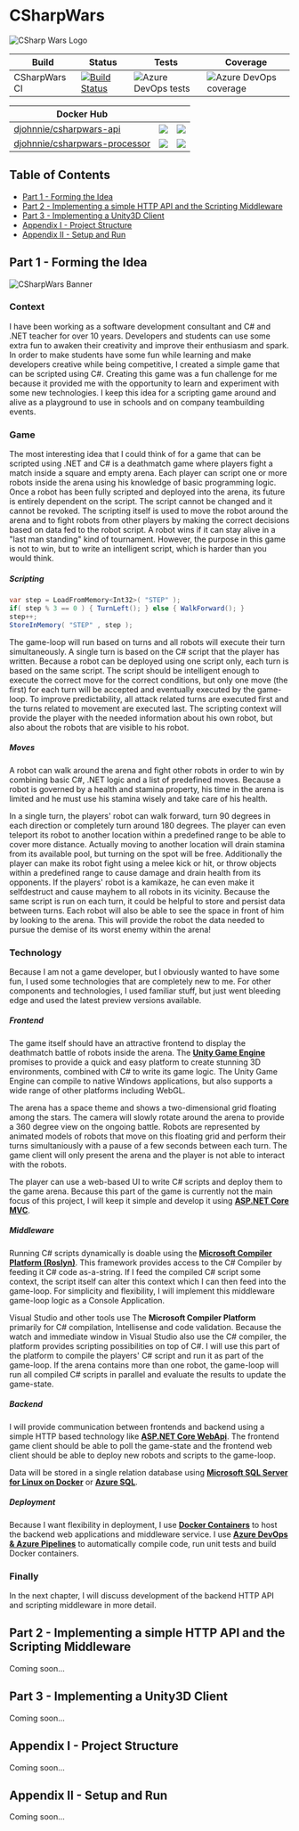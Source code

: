 # CSharpWars

![CSharp Wars Logo](https://www.djohnnie.be/csharpwars/logo.png "CSharp Wars Logo")

| Build | Status | Tests | Coverage |
|-------|--------|-------|---------------|
| CSharpWars CI | [![Build Status](https://involvedcloud.visualstudio.com/CSharp-Wars/_apis/build/status/Djohnnie.CSharpWars?branchName=master)](https://involvedcloud.visualstudio.com/CSharp-Wars/_build/latest?definitionId=54&branchName=master) | ![Azure DevOps tests](http://my.djohnnie.be:8088/azure-devops/tests/involvedcloud/csharp-wars/54.svg?logo=visual-studio-code&label=UnitTests) | ![Azure DevOps coverage](http://my.djohnnie.be:8088/azure-devops/coverage/involvedcloud/csharp-wars/54.svg?logo=visual-studio-code&label=Code%20Coverage) | 

| Docker Hub | | |
|------------|--------------|----------------|
| [djohnnie/csharpwars-api](https://hub.docker.com/r/djohnnie/csharpwars-api) | [![](https://images.microbadger.com/badges/image/djohnnie/csharpwars-api.svg)](https://microbadger.com/images/djohnnie/csharpwars-api "Get your own image badge on microbadger.com") | [![](https://images.microbadger.com/badges/version/djohnnie/csharpwars-api.svg)](https://microbadger.com/images/djohnnie/csharpwars-api "Get your own version badge on microbadger.com") |
| [djohnnie/csharpwars-processor](https://hub.docker.com/r/djohnnie/csharpwars-processor) | [![](https://images.microbadger.com/badges/image/djohnnie/csharpwars-processor.svg)](https://microbadger.com/images/djohnnie/csharpwars-processor "Get your own image badge on microbadger.com") | [![](https://images.microbadger.com/badges/version/djohnnie/csharpwars-processor.svg)](https://microbadger.com/images/djohnnie/csharpwars-processor "Get your own version badge on microbadger.com") |

## Table of Contents

* [Part 1 - Forming the Idea](#part-1---forming-the-idea)
* [Part 2 - Implementing a simple HTTP API and the Scripting Middleware](#part-2---implementing-a-simple-http-api-and-the-scripting-middleware)
* [Part 3 - Implementing a Unity3D Client](#part-3---implementing-a-unity3d-client)
* [Appendix I - Project Structure](#appendix-i---project-structure)
* [Appendix II - Setup and Run](#appendix-ii---setup-and-run)


## Part 1 - Forming the Idea

![CSharpWars Banner](https://www.djohnnie.be/csharpwars/banner.jpg "CSharpWars Banner")

### Context

I have been working as a software development consultant and C# and .NET teacher for over 10 years. Developers and students can use some extra fun to awaken their creativity and improve their enthusiasm and spark. In order to make students have some fun while learning and make developers creative while being competitive, I created a simple game that can be scripted using C#. Creating this game was a fun challenge for me because it provided me with the opportunity to learn and experiment with some new technologies. I keep this idea for a scripting game around and alive as a playground to use in schools and on company teambuilding events.

### Game

The most interesting idea that I could think of for a game that can be scripted using .NET and C# is a deathmatch game where players fight a match inside a square and empty arena. Each player can script one or more robots inside the arena using his knowledge of basic programming logic. Once a robot has been fully scripted and deployed into the arena, its future is entirely dependent on the script. The script cannot be changed and it cannot be revoked. The scripting itself is used to move the robot around the arena and to fight robots from other players by making the correct decisions based on data fed to the robot script. A robot wins if it can stay alive in a "last man standing" kind of tournament. However, the purpose in this game is not to win, but to write an intelligent script, which is harder than you would think.

##### Scripting

```c#
var step = LoadFromMemory<Int32>( "STEP" );
if( step % 3 == 0 ) { TurnLeft(); } else { WalkForward(); }
step++;
StoreInMemory( "STEP" , step );
```

The game-loop will run based on turns and all robots will execute their turn simultaneously. A single turn is based on the C# script that the player has written. Because a robot can be deployed using one script only, each turn is based on the same script. The script should be intelligent enough to execute the correct move for the correct conditions, but only one move (the first) for each turn will be accepted and eventually executed by the game-loop.
To improve predictability, all attack related turns are executed first and the turns related to movement are executed last.
The scripting context will provide the player with the needed information about his own robot, but also about the robots that are visible to his robot.

##### Moves

A robot can walk around the arena and fight other robots in order to win by combining basic C#, .NET logic and a list of predefined moves. Because a robot is governed by a health and stamina property, his time in the arena is limited and he must use his stamina wisely and take care of his health.

In a single turn, the players' robot can walk forward, turn 90 degrees in each direction or completely turn around 180 degrees. The player can even teleport its robot to another location within a predefined range to be able to cover more distance. Actually moving to another location will drain stamina from its available pool, but turning on the spot will be free. Additionally the player can make its robot fight using a melee kick or hit, or throw objects within a predefined range to cause damage and drain health from its opponents. If the players' robot is a kamikaze, he can even make it selfdestruct and cause mayhem to all robots in its vicinity. Because the same script is run on each turn, it could be helpful to store and persist data between turns. Each robot will also be able to see the space in front of him by looking to the arena. This will provide the robot the data needed to pursue the demise of its worst enemy within the arena!

### Technology

Because I am not a game developer, but I obviously wanted to have some fun, I used some technologies that are completely new to me. For other components and technologies, I used familiar stuff, but just went bleeding edge and used the latest preview versions available.

##### Frontend
The game itself should have an attractive frontend to display the deathmatch battle of robots inside the arena. The **[Unity Game Engine](https://unity3d.com/)** promises to provide a quick and easy platform to create stunning 3D environments, combined with C# to write its game logic. The Unity Game Engine can compile to native Windows applications, but also supports a wide range of other platforms including WebGL.

The arena has a space theme and shows a two-dimensional grid floating among the stars. The camera will slowly rotate around the arena to provide a 360 degree view on the ongoing battle. Robots are represented by animated models of robots that move on this floating grid and perform their turns simultaniously with a pause of a few seconds between each turn. The game client will only present the arena and the player is not able to interact with the robots.

The player can use a web-based UI to write C# scripts and deploy them to the game arena. Because this part of the game is currently not the main focus of this project, I will keep it simple and develop it using **[ASP.NET Core MVC](https://github.com/dotnet/core)**.

##### Middleware
Running C# scripts dynamically is doable using the **[Microsoft Compiler Platform (Roslyn)](https://github.com/dotnet/roslyn)**. This framework provides access to the C# Compiler by feeding it C# code as-a-string. If I feed the compiled C# script some context, the script itself can alter this context which I can then feed into the game-loop. For simplicity and flexibility, I will implement this middleware game-loop logic as a Console Application.

Visual Studio and other tools use The **Microsoft Compiler Platform** primarily for C# compilation, Intellisense and code validation. Because the watch and immediate window in Visual Studio also use the C# compiler, the platform provides scripting possibilities on top of C#. I will use this part of the platform to compile the players' C# script and run it as part of the game-loop. If the arena contains more than one robot, the game-loop will run all compiled C# scripts in parallel and evaluate the results to update the game-state.

##### Backend
I will provide communication between frontends and backend using a simple HTTP based technology like **[ASP.NET Core WebApi](https://github.com/dotnet/core)**. The frontend game client should be able to poll the game-state and the frontend web client should be able to deploy new robots and scripts to the game-loop.

Data will be stored in a single relation database using **[Microsoft SQL Server for Linux on Docker](https://hub.docker.com/_/microsoft-mssql-server)** or **[Azure SQL](https://azure.microsoft.com/nl-nl/free/sql-database)**.

##### Deployment
Because I want flexibility in deployment, I use **[Docker Containers](https://www.docker.com/)** to host the backend web applications and middleware service. I use **[Azure DevOps & Azure Pipelines](https://azure.microsoft.com/nl-nl/services/devops/pipelines/)** to automatically compile code, run unit tests and build Docker containers.

### Finally

In the next chapter, I will discuss development of the backend HTTP API and scripting middleware in more detail.

## Part 2 - Implementing a simple HTTP API and the Scripting Middleware

Coming soon...

## Part 3 - Implementing a Unity3D Client

Coming soon...

## Appendix I - Project Structure

Coming soon...

## Appendix II - Setup and Run

Coming soon...
